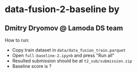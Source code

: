 # data-fusion-2-baseline by 
## Dmitry Dryomov @ Lamoda DS team
How to run:
* Copy train dataset in `data/data_fusion_train.parquet`
* Open `full-baseline-2.ipynb` and press "Run all"
* Resulted submission should be at `t2_sub/submission.zip`
* Baseline score is ?
